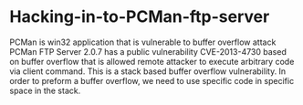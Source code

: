 # Hacking-in-to-PCMan-ftp-server
PCMan is win32 application that is vulnerable to buffer overflow attack
PCMan FTP Server 2.0.7 has a public vulnerability CVE-2013-4730 based on buffer overflow that is allowed remote attacker to execute arbitrary code via client command. This is a stack based buffer overflow vulnerability. In order to preform a buffer overflow, we need to use specific code in specific space in the stack.
